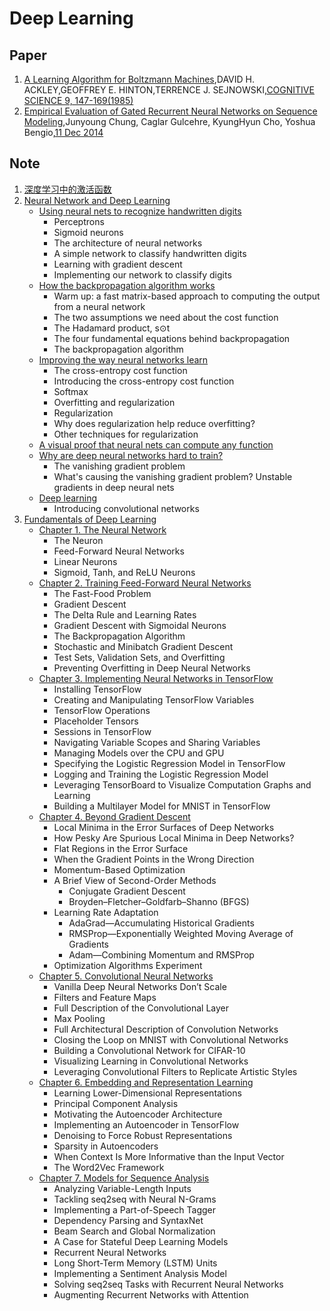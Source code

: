 # Deep Learning
## Paper
1. [A Learning Algorithm for Boltzmann Machines][0],DAVID H. ACKLEY,GEOFFREY E. HINTON,TERRENCE J. SEJNOWSKI,[COGNITIVE SCIENCE 9, 147-169(1985)][100]
1. [Empirical Evaluation of Gated Recurrent Neural Networks on Sequence Modeling][19],Junyoung Chung, Caglar Gulcehre, KyungHyun Cho, Yoshua Bengio,[11 Dec 2014][119]

## Note
1. [深度学习中的激活函数][2]
1. [Neural Network and Deep Learning][3]
    - [Using neural nets to recognize handwritten digits][11]
        - Perceptrons
        - Sigmoid neurons
        - The architecture of neural networks
        - A simple network to classify handwritten digits
        - Learning with gradient descent
        - Implementing our network to classify digits
    - [How the backpropagation algorithm works][12]
        - Warm up: a fast matrix-based approach to computing the output from a neural network
        - The two assumptions we need about the cost function
        - The Hadamard product, s⊙t
        - The four fundamental equations behind backpropagation
        - The backpropagation algorithm
    - [Improving the way neural networks learn][13]
        - The cross-entropy cost function
        - Introducing the cross-entropy cost function
        - Softmax
        - Overfitting and regularization
        - Regularization
        - Why does regularization help reduce overfitting?
        - Other techniques for regularization
    - [A visual proof that neural nets can compute any function][14]
    - [Why are deep neural networks hard to train?][15]
        - The vanishing gradient problem
        - What's causing the vanishing gradient problem? Unstable gradients in deep neural nets
    - [Deep learning][16]
        - Introducing convolutional networks
1. [Fundamentals of Deep Learning][1]
    - [Chapter 1. The Neural Network][21]
        - The Neuron
        - Feed-Forward Neural Networks
        - Linear Neurons
        - Sigmoid, Tanh, and ReLU Neurons
    - [Chapter 2. Training Feed-Forward Neural Networks][21]
        - The Fast-Food Problem
        - Gradient Descent
        - The Delta Rule and Learning Rates
        - Gradient Descent with Sigmoidal Neurons
        - The Backpropagation Algorithm
        - Stochastic and Minibatch Gradient Descent
        - Test Sets, Validation Sets, and Overfitting
        - Preventing Overfitting in Deep Neural Networks
    - [Chapter 3. Implementing Neural Networks in TensorFlow][22]
        - Installing TensorFlow
        - Creating and Manipulating TensorFlow Variables
        - TensorFlow Operations
        - Placeholder Tensors
        - Sessions in TensorFlow
        - Navigating Variable Scopes and Sharing Variables
        - Managing Models over the CPU and GPU
        - Specifying the Logistic Regression Model in TensorFlow
        - Logging and Training the Logistic Regression Model
        - Leveraging TensorBoard to Visualize Computation Graphs and Learning
        - Building a Multilayer Model for MNIST in TensorFlow
    - [Chapter 4. Beyond Gradient Descent][23]
        - Local Minima in the Error Surfaces of Deep Networks
        - How Pesky Are Spurious Local Minima in Deep Networks?
        - Flat Regions in the Error Surface
        - When the Gradient Points in the Wrong Direction
        - Momentum-Based Optimization
        - A Brief View of Second-Order Methods
            - Conjugate Gradient Descent
            - Broyden–Fletcher–Goldfarb–Shanno (BFGS)
        - Learning Rate Adaptation
            - AdaGrad—Accumulating Historical Gradients
            - RMSProp—Exponentially Weighted Moving Average of Gradients
            - Adam—Combining Momentum and RMSProp
        - Optimization Algorithms Experiment
    - [Chapter 5. Convolutional Neural Networks][24]
        - Vanilla Deep Neural Networks Don’t Scale
        - Filters and Feature Maps
        - Full Description of the Convolutional Layer
        - Max Pooling
        - Full Architectural Description of Convolution Networks
        - Closing the Loop on MNIST with Convolutional Networks
        - Building a Convolutional Network for CIFAR-10
        - Visualizing Learning in Convolutional Networks
        - Leveraging Convolutional Filters to Replicate Artistic Styles
    - [Chapter 6. Embedding and Representation Learning][25]
        - Learning Lower-Dimensional Representations
        - Principal Component Analysis
        - Motivating the Autoencoder Architecture
        - Implementing an Autoencoder in TensorFlow
        - Denoising to Force Robust Representations
        - Sparsity in Autoencoders
        - When Context Is More Informative than the Input Vector
        - The Word2Vec Framework
    - [Chapter 7. Models for Sequence Analysis][26]
        - Analyzing Variable-Length Inputs
        - Tackling seq2seq with Neural N-Grams
        - Implementing a Part-of-Speech Tagger
        - Dependency Parsing and SyntaxNet
        - Beam Search and Global Normalization
        - A Case for Stateful Deep Learning Models
        - Recurrent Neural Networks
        - Long Short-Term Memory (LSTM) Units
        - Implementing a Sentiment Analysis Model
        - Solving seq2seq Tasks with Recurrent Neural Networks
        - Augmenting Recurrent Networks with Attention





[0]: A-Learning-Algorithm-for-Boltzmann-Machines.ipynb
[1]: Fundamentals-of-Deep-Learning/
[2]: activation-function.ipynb
[3]: NeuralNetworkAndDeepLearning/

[11]: NeuralNetworkAndDeepLearning/chap1.ipynb
[12]: NeuralNetworkAndDeepLearning/chap2.ipynb
[13]: NeuralNetworkAndDeepLearning/chap3.ipynb
[14]: NeuralNetworkAndDeepLearning/chap4.md
[15]: NeuralNetworkAndDeepLearning/chap5.ipynb
[16]: NeuralNetworkAndDeepLearning/chap6.ipynb

[21]: Fundamentals-of-Deep-Learning/Fundamentals-of-Deep-Learning-1+2.ipynb
[22]: Fundamentals-of-Deep-Learning/Fundamentals-of-Deep-Learning-3.ipynb
[23]: Fundamentals-of-Deep-Learning/Fundamentals-of-Deep-Learning-4.ipynb
[24]: Fundamentals-of-Deep-Learning/Fundamentals-of-Deep-Learning-5.ipynb
[25]: Fundamentals-of-Deep-Learning/Fundamentals-of-Deep-Learning-6.ipynb
[26]: Fundamentals-of-Deep-Learning/Fundamentals-of-Deep-Learning-7.ipynb


[19]:Empirical-Evaluation-of-Gated-Recurrent-Neural-Networks-on-Sequence-Modeling.ipynb

[100]:http://www.cs.toronto.edu/~fritz/absps/cogscibm.pdf
[119]:https://arxiv.org/abs/1412.3555
